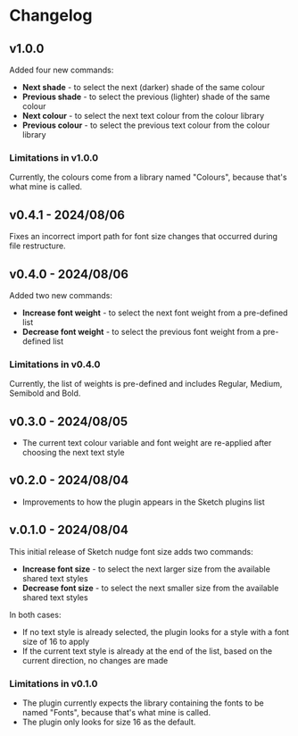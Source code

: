 # Changelog

## v1.0.0

Added four new commands:

- **Next shade** - to select the next (darker) shade of the same colour
- **Previous shade** - to select the previous (lighter) shade of the same colour
- **Next colour** - to select the next text colour from the colour library
- **Previous colour** - to select the previous text colour from the colour library

### Limitations in v1.0.0

Currently, the colours come from a library named "Colours", because that's what mine is called.

## v0.4.1 - 2024/08/06

Fixes an incorrect import path for font size changes that occurred during file restructure.

## v0.4.0 - 2024/08/06

Added two new commands:

- **Increase font weight** - to select the next font weight from a pre-defined list
- **Decrease font weight** - to select the previous font weight from a pre-defined list

### Limitations in v0.4.0

Currently, the list of weights is pre-defined and includes Regular, Medium, Semibold and Bold.

## v0.3.0 - 2024/08/05

- The current text colour variable and font weight are re-applied after choosing the next text style

## v0.2.0 - 2024/08/04

- Improvements to how the plugin appears in the Sketch plugins list

## v.0.1.0 - 2024/08/04

This initial release of Sketch nudge font size adds two commands:

- **Increase font size** - to select the next larger size from the available shared text styles
- **Decrease font size** - to select the next smaller size from the available shared text styles

In both cases:

- If no text style is already selected, the plugin looks for a style with a font size of 16 to apply
- If the current text style is already at the end of the list, based on the current direction, no changes are made

### Limitations in v0.1.0

- The plugin currently expects the library containing the fonts to be named "Fonts", because that's what mine is called.
- The plugin only looks for size 16 as the default.
